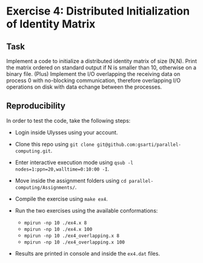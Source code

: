 # Exercise 4: Distributed Initialization of Identity Matrix

## Task

Implement a code to initialize a distributed identity matrix of size (N,N). Print the matrix ordered on standard output if N is smaller than 10, otherwise on a binary file. (Plus) Implement the I/O overlapping the receiving data on process 0 with no-blocking communication, therefore overlapping I/O operations on disk with data echange between the processes.

## Reproducibility

In order to test the code, take the following steps:

* Login inside Ulysses using your account.

* Clone this repo using `git clone git@github.com:gsarti/parallel-computing.git`.

* Enter interactive execution mode using `qsub -l nodes=1:ppn=20,walltime=0:10:00 -I`.

* Move inside the assignment folders using `cd parallel-computing/Assignments/`.

* Compile the exercise using `make ex4`.

* Run the two exercises using the available conformations:

    * `mpirun -np 10 ./ex4.x 8`
    * `mpirun -np 10 ./ex4.x 100`
    * `mpirun -np 10 ./ex4_overlapping.x 8`
    * `mpirun -np 10 ./ex4_overlapping.x 100`

* Results are printed in console and inside the `ex4.dat` files.